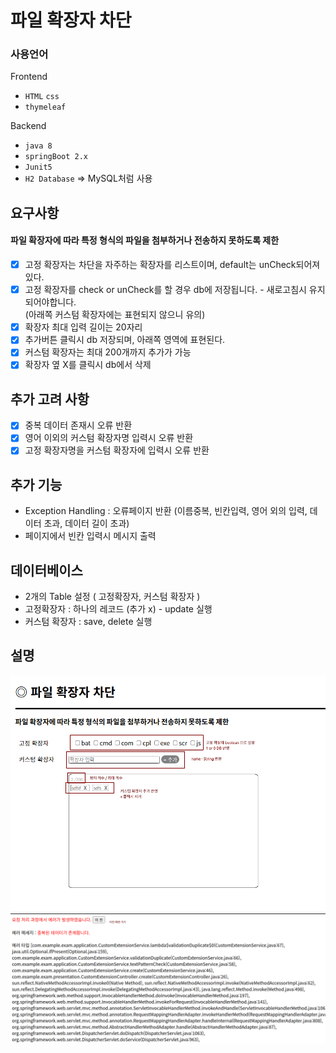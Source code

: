 # 파일 확장자 차단

### 사용언어
Frontend
- `HTML`  `css`
- `thymeleaf`

Backend
- `java 8`
- `springBoot 2.x`
- `Junit5`
- `H2 Database` => MySQL처럼 사용

## 요구사항
#### 파일 확장자에 따라 특정 형식의 파일을 첨부하거나 전송하지 못하도록 제한
- [x] 고정 확장자는 차단을 자주하는 확장자를 리스트이며, default는 unCheck되어져 있다.
- [x] 고정 확장자를 check or unCheck를 할 경우 db에 저장됩니다. - 새로고침시 유지되어야합니다.
   <br> (아래쪽 커스텀 확장자에는 표현되지 않으니 유의)
- [x] 확장자 최대 입력 길이는 20자리
- [x] 추가버튼 클릭시 db 저장되며, 아래쪽 영역에 표현된다.
- [x] 커스텀 확장자는 최대 200개까지 추가가 가능
- [x] 확장자 옆 X를 클릭시 db에서 삭제

## 추가 고려 사항
- [x] 중복 데이터 존재시 오류 반환
- [x] 영어 이외의 커스텀 확장자명 입력시 오류 반환
- [X] 고정 확장자명을 커스텀 확장자에 입력시 오류 반환

## 추가 기능
- Exception Handling : 오류페이지 반환
  (이름중복, 빈칸입력, 영어 외의 입력, 데이터 초과, 데이터 길이 초과)
- 페이지에서 빈칸 입력시 메시지 출력

## 데이터베이스
- 2개의 Table 설정 ( 고정확장자, 커스텀 확장자 )
- 고정확장자 : 하나의 레코드 (추가 x) - update 실행
- 커스텀 확장자 : save, delete 실행

## 설명
![화면설계](./src/main/resources/static/img/차단.png)
![에러페이지](./src/main/resources/static/img/에러페이지.png)